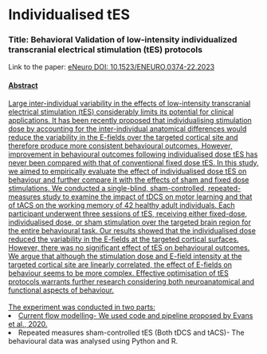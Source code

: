 # Individualised tES
<h3>Title: Behavioral Validation of low-intensity individualized transcranial electrical stimulation (tES) protocols</h3>
Link to the paper: <a href="https://www.eneuro.org/content/10/12/ENEURO.0374-22.2023">eNeuro DOI: 10.1523/ENEURO.0374-22.2023<br> 
<h4> Abstract</h4> Large inter-individual variability in the effects of low-intensity transcranial electrical stimulation (tES) considerably limits its potential for clinical applications. It has been recently proposed that individualising stimulation dose by accounting for the inter-individual anatomical differences would reduce the variability in the E-fields over the targeted cortical site and therefore produce more consistent behavioural outcomes. However, improvement in behavioural outcomes following individualised dose tES has never been compared with that of conventional fixed dose tES. In this study, we aimed to empirically evaluate the effect of individualised dose tES on behaviour and further compare it with the effects of sham and fixed dose stimulations. We conducted a single-blind, sham-controlled, repeated-measures study to examine the impact of tDCS on motor learning and that of tACS on the working memory of 42 healthy adult individuals. Each participant underwent three sessions of tES, receiving either fixed-dose, individualised dose, or sham stimulation over the targeted brain region for the entire behavioural task. Our results showed that the individualised dose reduced the variability in the E-fields at the targeted cortical surfaces. However, there was no significant effect of tES on behavioural outcomes. We argue that although the stimulation dose and E-field intensity at the targeted cortical site are linearly correlated, the effect of E-fields on behaviour seems to be more complex. Effective optimisation of tES protocols warrants further research considering both neuroanatomical and functional aspects of behaviour.
<br>
<br>
The experiment was conducted in two parts:<br> 
<li> Current flow modelling- We used code and pipeline proposed by <a href="https://github.com/caryse/tDCS_dosecontrol">Evans et al., 2020.</a><br>
<li> Repeated measures sham-controlled tES (Both tDCS and tACS)- The behavioural data was analysed using Python and R.<br>
 
 
